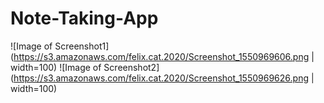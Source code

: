 # Note-Taking-App

![Image of Screenshot1](https://s3.amazonaws.com/felix.cat.2020/Screenshot_1550969606.png | width=100)
![Image of Screenshot2](https://s3.amazonaws.com/felix.cat.2020/Screenshot_1550969626.png | width=100)
